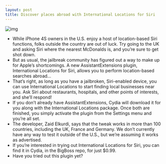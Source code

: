 ```yaml
---
layout: post
title: Discover places abroad with International Locations for Siri
---
```

![img](http://media.idownloadblog.com/wp-content/uploads/2012/05/siri-locations.jpg)
* While iPhone 4S owners in the U.S. enjoy a host of location-based Siri functions, folks outside the country are out of luck. Try going to the UK and asking Siri where the nearest McDonalds is, and you’re sure to get shot down.
* But as usual, the jailbreak community has figured out a way to make up for Apple’s shortcomings. A new AssistantExtensions plugin, International Locations for Siri, allows you to perform location-based searches abroad…
* That’s right, as long as you have a jailbroken, Siri-enabled device, you can use International Locations to start finding local businesses near you. Ask Siri about restaurants, hospitals, and other points of interests, and she’ll respond!
* If you don’t already have AssistantExtensions, Cydia will download it for you along with the International Locations package. Once both are finished, you simply activate the plugin from the Settings menu and you’re all set.
* The developer, Zaid Elkurdi, says that the tweak works in more than 100 countries, including the UK, France and Germany. We don’t currently have any way to test it outside of the U.S., but we’re assuming it works as advertised.
* If you’re interested in trying out International Locations for Siri, you can find it in Cydia, in the BigBoss repo, for just $0.99.
* Have you tried out this plugin yet?

